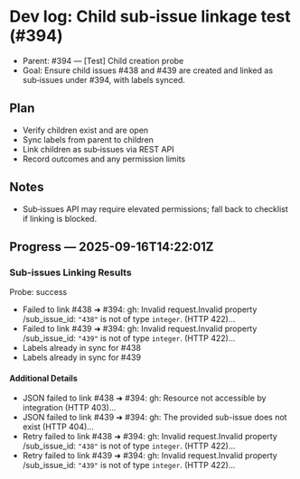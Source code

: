 # Dev log: Child sub‑issue linkage test (#394)

- Parent: #394 — [Test] Child creation probe
- Goal: Ensure child issues #438 and #439 are created and linked as sub‑issues under #394, with labels synced.

## Plan

- Verify children exist and are open
- Sync labels from parent to children
- Link children as sub‑issues via REST API
- Record outcomes and any permission limits

## Notes

- Sub‑issues API may require elevated permissions; fall back to checklist if linking is blocked.

## Progress — 2025-09-16T14:22:01Z

### Sub-issues Linking Results

Probe: success

- Failed to link #438 ➜ #394: gh: Invalid request.Invalid property /sub_issue_id: `"438"` is not of type `integer`. (HTTP 422)...
- Failed to link #439 ➜ #394: gh: Invalid request.Invalid property /sub_issue_id: `"439"` is not of type `integer`. (HTTP 422)...
- Labels already in sync for #438
- Labels already in sync for #439

#### Additional Details

- JSON failed to link #438 ➜ #394: gh: Resource not accessible by integration (HTTP 403)...
- JSON failed to link #439 ➜ #394: gh: The provided sub-issue does not exist (HTTP 404)...
- Retry failed to link #438 ➜ #394: gh: Invalid request.Invalid property /sub_issue_id: `"438"` is not of type `integer`. (HTTP 422)...
- Retry failed to link #439 ➜ #394: gh: Invalid request.Invalid property /sub_issue_id: `"439"` is not of type `integer`. (HTTP 422)...
